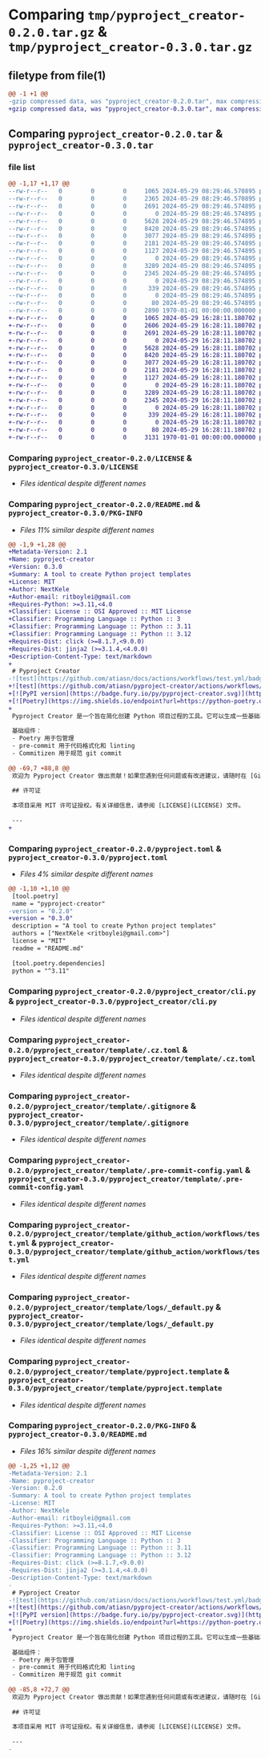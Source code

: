 # Comparing `tmp/pyproject_creator-0.2.0.tar.gz` & `tmp/pyproject_creator-0.3.0.tar.gz`

## filetype from file(1)

```diff
@@ -1 +1 @@
-gzip compressed data, was "pyproject_creator-0.2.0.tar", max compression
+gzip compressed data, was "pyproject_creator-0.3.0.tar", max compression
```

## Comparing `pyproject_creator-0.2.0.tar` & `pyproject_creator-0.3.0.tar`

### file list

```diff
@@ -1,17 +1,17 @@
--rw-r--r--   0        0        0     1065 2024-05-29 08:29:46.570895 pyproject_creator-0.2.0/LICENSE
--rw-r--r--   0        0        0     2365 2024-05-29 08:29:46.570895 pyproject_creator-0.2.0/README.md
--rw-r--r--   0        0        0     2691 2024-05-29 08:29:46.574895 pyproject_creator-0.2.0/pyproject.toml
--rw-r--r--   0        0        0        0 2024-05-29 08:29:46.574895 pyproject_creator-0.2.0/pyproject_creator/__init__.py
--rw-r--r--   0        0        0     5628 2024-05-29 08:29:46.574895 pyproject_creator-0.2.0/pyproject_creator/cli.py
--rw-r--r--   0        0        0     8420 2024-05-29 08:29:46.574895 pyproject_creator-0.2.0/pyproject_creator/template/.cz.toml
--rw-r--r--   0        0        0     3077 2024-05-29 08:29:46.574895 pyproject_creator-0.2.0/pyproject_creator/template/.gitignore
--rw-r--r--   0        0        0     2181 2024-05-29 08:29:46.574895 pyproject_creator-0.2.0/pyproject_creator/template/.pre-commit-config.yaml
--rw-r--r--   0        0        0     1127 2024-05-29 08:29:46.574895 pyproject_creator-0.2.0/pyproject_creator/template/github_action/workflows/test.yml
--rw-r--r--   0        0        0        0 2024-05-29 08:29:46.574895 pyproject_creator-0.2.0/pyproject_creator/template/logs/__init__.py
--rw-r--r--   0        0        0     3289 2024-05-29 08:29:46.574895 pyproject_creator-0.2.0/pyproject_creator/template/logs/_default.py
--rw-r--r--   0        0        0     2345 2024-05-29 08:29:46.574895 pyproject_creator-0.2.0/pyproject_creator/template/pyproject.template
--rw-r--r--   0        0        0        0 2024-05-29 08:29:46.574895 pyproject_creator-0.2.0/pyproject_creator/template/scripts/__init__.py
--rw-r--r--   0        0        0      339 2024-05-29 08:29:46.574895 pyproject_creator-0.2.0/pyproject_creator/template/scripts/commit_with_pre_commit.py
--rw-r--r--   0        0        0        0 2024-05-29 08:29:46.574895 pyproject_creator-0.2.0/pyproject_creator/template/tests/__init__.py
--rw-r--r--   0        0        0       80 2024-05-29 08:29:46.574895 pyproject_creator-0.2.0/pyproject_creator/template/tests/test_sample.py
--rw-r--r--   0        0        0     2890 1970-01-01 00:00:00.000000 pyproject_creator-0.2.0/PKG-INFO
+-rw-r--r--   0        0        0     1065 2024-05-29 16:28:11.180702 pyproject_creator-0.3.0/LICENSE
+-rw-r--r--   0        0        0     2606 2024-05-29 16:28:11.180702 pyproject_creator-0.3.0/README.md
+-rw-r--r--   0        0        0     2691 2024-05-29 16:28:11.180702 pyproject_creator-0.3.0/pyproject.toml
+-rw-r--r--   0        0        0        0 2024-05-29 16:28:11.180702 pyproject_creator-0.3.0/pyproject_creator/__init__.py
+-rw-r--r--   0        0        0     5628 2024-05-29 16:28:11.180702 pyproject_creator-0.3.0/pyproject_creator/cli.py
+-rw-r--r--   0        0        0     8420 2024-05-29 16:28:11.180702 pyproject_creator-0.3.0/pyproject_creator/template/.cz.toml
+-rw-r--r--   0        0        0     3077 2024-05-29 16:28:11.180702 pyproject_creator-0.3.0/pyproject_creator/template/.gitignore
+-rw-r--r--   0        0        0     2181 2024-05-29 16:28:11.180702 pyproject_creator-0.3.0/pyproject_creator/template/.pre-commit-config.yaml
+-rw-r--r--   0        0        0     1127 2024-05-29 16:28:11.180702 pyproject_creator-0.3.0/pyproject_creator/template/github_action/workflows/test.yml
+-rw-r--r--   0        0        0        0 2024-05-29 16:28:11.180702 pyproject_creator-0.3.0/pyproject_creator/template/logs/__init__.py
+-rw-r--r--   0        0        0     3289 2024-05-29 16:28:11.180702 pyproject_creator-0.3.0/pyproject_creator/template/logs/_default.py
+-rw-r--r--   0        0        0     2345 2024-05-29 16:28:11.180702 pyproject_creator-0.3.0/pyproject_creator/template/pyproject.template
+-rw-r--r--   0        0        0        0 2024-05-29 16:28:11.180702 pyproject_creator-0.3.0/pyproject_creator/template/scripts/__init__.py
+-rw-r--r--   0        0        0      339 2024-05-29 16:28:11.180702 pyproject_creator-0.3.0/pyproject_creator/template/scripts/commit_with_pre_commit.py
+-rw-r--r--   0        0        0        0 2024-05-29 16:28:11.180702 pyproject_creator-0.3.0/pyproject_creator/template/tests/__init__.py
+-rw-r--r--   0        0        0       80 2024-05-29 16:28:11.180702 pyproject_creator-0.3.0/pyproject_creator/template/tests/test_sample.py
+-rw-r--r--   0        0        0     3131 1970-01-01 00:00:00.000000 pyproject_creator-0.3.0/PKG-INFO
```

### Comparing `pyproject_creator-0.2.0/LICENSE` & `pyproject_creator-0.3.0/LICENSE`

 * *Files identical despite different names*

### Comparing `pyproject_creator-0.2.0/README.md` & `pyproject_creator-0.3.0/PKG-INFO`

 * *Files 11% similar despite different names*

```diff
@@ -1,9 +1,28 @@
+Metadata-Version: 2.1
+Name: pyproject-creator
+Version: 0.3.0
+Summary: A tool to create Python project templates
+License: MIT
+Author: NextKele
+Author-email: ritboylei@gmail.com
+Requires-Python: >=3.11,<4.0
+Classifier: License :: OSI Approved :: MIT License
+Classifier: Programming Language :: Python :: 3
+Classifier: Programming Language :: Python :: 3.11
+Classifier: Programming Language :: Python :: 3.12
+Requires-Dist: click (>=8.1.7,<9.0.0)
+Requires-Dist: jinja2 (>=3.1.4,<4.0.0)
+Description-Content-Type: text/markdown
+
 # Pyproject Creator
-![test](https://github.com/atiasn/docs/actions/workflows/test.yml/badge.svg?branch=master)
+![test](https://github.com/atiasn/pyproject-creator/actions/workflows/test.yml/badge.svg?branch=master)
+[![PyPI version](https://badge.fury.io/py/pyproject-creator.svg)](https://badge.fury.io/py/pyproject-creator)
+[![Poetry](https://img.shields.io/endpoint?url=https://python-poetry.org/badge/v0.json)](https://python-poetry.org/)
+
 Pyproject Creator 是一个旨在简化创建 Python 项目过程的工具。它可以生成一些基础项目结构组件。
 
 基础组件：
 - Poetry 用于包管理
 - pre-commit 用于代码格式化和 linting
 - Commitizen 用于规范 git commit
 
@@ -69,7 +88,8 @@
 欢迎为 Pyproject Creator 做出贡献！如果您遇到任何问题或有改进建议，请随时在 [GitHub 仓库](https://github.com/atiasn/pyproject-creator) 上提出问题或提交拉取请求。
 
 ## 许可证
 
 本项目采用 MIT 许可证授权。有关详细信息，请参阅 [LICENSE](LICENSE) 文件。
 
 ---
+
```

### Comparing `pyproject_creator-0.2.0/pyproject.toml` & `pyproject_creator-0.3.0/pyproject.toml`

 * *Files 4% similar despite different names*

```diff
@@ -1,10 +1,10 @@
 [tool.poetry]
 name = "pyproject-creator"
-version = "0.2.0"
+version = "0.3.0"
 description = "A tool to create Python project templates"
 authors = ["NextKele <ritboylei@gmail.com>"]
 license = "MIT"
 readme = "README.md"
 
 [tool.poetry.dependencies]
 python = "^3.11"
```

### Comparing `pyproject_creator-0.2.0/pyproject_creator/cli.py` & `pyproject_creator-0.3.0/pyproject_creator/cli.py`

 * *Files identical despite different names*

### Comparing `pyproject_creator-0.2.0/pyproject_creator/template/.cz.toml` & `pyproject_creator-0.3.0/pyproject_creator/template/.cz.toml`

 * *Files identical despite different names*

### Comparing `pyproject_creator-0.2.0/pyproject_creator/template/.gitignore` & `pyproject_creator-0.3.0/pyproject_creator/template/.gitignore`

 * *Files identical despite different names*

### Comparing `pyproject_creator-0.2.0/pyproject_creator/template/.pre-commit-config.yaml` & `pyproject_creator-0.3.0/pyproject_creator/template/.pre-commit-config.yaml`

 * *Files identical despite different names*

### Comparing `pyproject_creator-0.2.0/pyproject_creator/template/github_action/workflows/test.yml` & `pyproject_creator-0.3.0/pyproject_creator/template/github_action/workflows/test.yml`

 * *Files identical despite different names*

### Comparing `pyproject_creator-0.2.0/pyproject_creator/template/logs/_default.py` & `pyproject_creator-0.3.0/pyproject_creator/template/logs/_default.py`

 * *Files identical despite different names*

### Comparing `pyproject_creator-0.2.0/pyproject_creator/template/pyproject.template` & `pyproject_creator-0.3.0/pyproject_creator/template/pyproject.template`

 * *Files identical despite different names*

### Comparing `pyproject_creator-0.2.0/PKG-INFO` & `pyproject_creator-0.3.0/README.md`

 * *Files 16% similar despite different names*

```diff
@@ -1,25 +1,12 @@
-Metadata-Version: 2.1
-Name: pyproject-creator
-Version: 0.2.0
-Summary: A tool to create Python project templates
-License: MIT
-Author: NextKele
-Author-email: ritboylei@gmail.com
-Requires-Python: >=3.11,<4.0
-Classifier: License :: OSI Approved :: MIT License
-Classifier: Programming Language :: Python :: 3
-Classifier: Programming Language :: Python :: 3.11
-Classifier: Programming Language :: Python :: 3.12
-Requires-Dist: click (>=8.1.7,<9.0.0)
-Requires-Dist: jinja2 (>=3.1.4,<4.0.0)
-Description-Content-Type: text/markdown
-
 # Pyproject Creator
-![test](https://github.com/atiasn/docs/actions/workflows/test.yml/badge.svg?branch=master)
+![test](https://github.com/atiasn/pyproject-creator/actions/workflows/test.yml/badge.svg?branch=master)
+[![PyPI version](https://badge.fury.io/py/pyproject-creator.svg)](https://badge.fury.io/py/pyproject-creator)
+[![Poetry](https://img.shields.io/endpoint?url=https://python-poetry.org/badge/v0.json)](https://python-poetry.org/)
+
 Pyproject Creator 是一个旨在简化创建 Python 项目过程的工具。它可以生成一些基础项目结构组件。
 
 基础组件：
 - Poetry 用于包管理
 - pre-commit 用于代码格式化和 linting
 - Commitizen 用于规范 git commit
 
@@ -85,8 +72,7 @@
 欢迎为 Pyproject Creator 做出贡献！如果您遇到任何问题或有改进建议，请随时在 [GitHub 仓库](https://github.com/atiasn/pyproject-creator) 上提出问题或提交拉取请求。
 
 ## 许可证
 
 本项目采用 MIT 许可证授权。有关详细信息，请参阅 [LICENSE](LICENSE) 文件。
 
 ---
-
```

